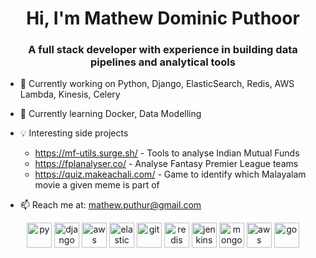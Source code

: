 <h1 align="center">Hi, I'm Mathew Dominic Puthoor</h1>
<h3 align="center"> A full stack developer with experience in building data pipelines and analytical tools </h3>

- 🔭 Currently working on Python, Django, ElasticSearch, Redis, AWS Lambda, Kinesis, Celery
- 🌱 Currently learning Docker, Data Modelling
- 💡 Interesting side projects
  - https://mf-utils.surge.sh/ - Tools to analyse Indian Mutual Funds
  - https://fplanalyser.co/ - Analyse Fantasy Premier League teams
  - https://quiz.makeachali.com/ - Game to identify which Malayalam movie a given meme is part of
  
- 📫 Reach me at: mathew.puthur@gmail.com


<p align="center">
<img src="https://devicons.github.io/devicon/devicon.git/icons/python/python-original.svg" alt="py" width="40" height="40"/>
<img src="https://devicons.github.io/devicon/devicon.git/icons/django/django-plain.svg" alt="django" width="40" height="40"/>
<img src="https://devicons.github.io/devicon/devicon.git/icons/amazonwebservices/amazonwebservices-original.svg" alt="aws" width="40" height="40"/>
<img src="https://www.vectorlogo.zone/logos/elastic/elastic-icon.svg" alt="elastic" width="40" height="40"/>
<img src="https://www.vectorlogo.zone/logos/git-scm/git-scm-icon.svg" alt="git" width="40" height="40"/>
<img src="https://devicons.github.io/devicon/devicon.git/icons/redis/redis-original.svg" alt="redis" width="40" height="40"/>
<img src="https://www.vectorlogo.zone/logos/jenkins/jenkins-icon.svg" alt="jenkins" width="40" height="40"/>
<img src="https://devicons.github.io/devicon/devicon.git/icons/mongodb/mongodb-original.svg" alt="mongo" width="40" height="40"/>
<img src="https://devicons.github.io/devicon/devicon.git/icons/javascript/javascript-original.svg" alt="aws" width="40" height="40"/>
<img src="https://devicons.github.io/devicon/devicon.git/icons/go/go-original.svg" alt="go" width="40" height="40"/>
</p>





<!--**MathewDominic/MathewDominic** is a ✨ _special_ ✨ repository because its `README.md` (this file) appears on your GitHub profile.

-->
